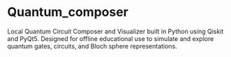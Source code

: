 # Quantum_composer
Local Quantum Circuit Composer and Visualizer built in Python using Qiskit and PyQt5. Designed for offline educational use to simulate and explore quantum gates, circuits, and Bloch sphere representations.
